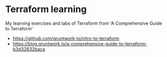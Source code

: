 # Terraform learning

My learning exercises and labs of Terraform from 'A Comprehensive Guide to Terraform'

- https://github.com/gruntwork-io/intro-to-terraform
- https://blog.gruntwork.io/a-comprehensive-guide-to-terraform-b3d32832baca

